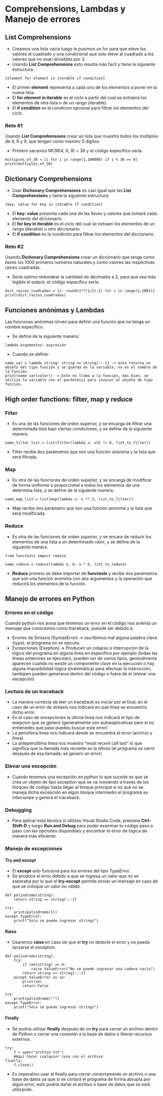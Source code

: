 # Comprehensions, Lambdas y Manejo de errores

## List Comprehensions

- Creamos una lista vacia luego le pusimos un for para que eleve los valores al cuadrado y una condicional que solo eleve al cuadrado a los valores que no sean divisibles por 3.
- Usando **List Comprehensions** esto resulta más facil y tiene la siguiente estructura:

```
[element for element in iterable if condition]
```
- El primer **element** representa a cada uno de los elementos a poner en la nueva lista.
- El **for element in iterable** es el ciclo a partir del cual se extraerá los elementos de otra lista o de un rango (iterable).
- El **if condition** es la condicion opcional para filtrar los elementos del ciclo.

### Reto #1

Usando **List Comprehensions** crear un lista que muestre todos los múltiplos de 4, 6 y 9, que tengan como máximo 5 dígitos.

- Primero sacamos MCM(4, 6, 9) = 36 y el código específico sería:
```
multiples_of_36 = [i for i in range(1,100000) if i % 36 == 0]
print(multiples_of_36)
```

## Dictionary Comprehensions

- Usar **Dictionary Comprehensions** es casi igual que las **List Comprehensions** y tiene la siguiente estructura:

```
[key: value for key in iterable if condition]
```
- El **key: value** presenta cada una de las llaves y valores que tomará cada elemento del diccionario.
- El **for key in iterable** es el ciclo del cual se extraen los elementos de un rango (iterable) u otro diccionario.
- El **if condition** es la condición para filtrar los elementos del diccionario.

### Reto #2

Usando **Dictionary Comprehensions** crear un diccionario que tenga como llaves los 1000 primeros numeros naturales y como valores las respectivas raíces cuadradas.

- Sería optimo redondear la cantidad de decimales a 2, para que sea más legible el output, el código específico sería:
```
dict_raices_cuadradas = {i: round(i**(1/2),2) for i in range(1,1001)}
print(dict_raices_cuadradas)
```

## Funciones anónimas y Lambdas

Las funciones anónimas sirven para definir una función que no tenga un nombre específico.
- Se define de la siguiente manera:
```
lambda argumentos: expresión
```
- Cuando se define:
```
name_var = lambda string: string == string[::-1] -> esto retorna un objeto del tipo función y se guarda en la variable, no es el nombre de la función.
print(name_var(valor)) -> Esto no llama a la función, más bien, se utiliza la variable con el paréntesis para invocar al objeto de tipo función.
```
## High order functions: filter, map y reduce

### Filter

- Es una de las funciones de orden superior, y se encarga de filtrar una determinada lista bajo ciertas condiciones, y se define de la siguiente manera.
 
```
name_filter_list = list(filter(lambda x: x%2 != 0, list_to_filter))
```
- Filter recibe dos parámetros que son una función anónima y la lista que será filtrada.

### Map

- Es otra de las funciones de orden superior, y se encarga de modificar de forma uniforme o proporcional a todos los elementos de una determina lista, y se define de la siguiente manera.
```
name_map_list = list(map(lambda x: x ** 2, list_to_filter))
```
- Map recibe dos parámetro que son una función anónima y la lista que será modificada.

### Reduce

- Es otra de las funciones de orden superior, y se encara de reducir los elementos de una lista a un determinado valor, y se define de la siguiente manera.
```
from functools import reduce

name_reduce = reduce(lambda a, b: a * b, list_to_reduce)
```
- **Reduce** primero se debe importar de **functools** y recibe dos parámetros que son una función anónima con dos argumentos y la operación que reducirá los elementos de la función.

## Manejo de errores en Python

### Errores en el código

Cuando python nos avisa que tenemos un error en el código nos avienta un mensaje que conocemos como traceback, puesde ser debido a:

- Errores de Sintaxis (SyntaxError) → escribimos mal alguna palabra clave (typo), el programa no se ejecuta.
- Excepciones (Exeption) → Producen un colapso o interrupción de la lógica del programa en alguna línea en específico por ejemplo (todas las líneas anteriores se ejecutan), pueden ser de varios tipos, generalmente aparecen cuando no existe un componente clave en la ejecución o hay alguna imposibilidad lógica (matemática) para efectuar la instrucción, tambipen pueden generarse dentro del código o fuera de el (elevar una excepción)

### Lectura de un traceback

- La manera correcta de leer un traceback es iniciar por el final, en el caso de un error de sintaxis nos indicará en qué línea se encuentra dicho error.
- En el caso de excepciones la última línea nos indicará el tipo de exepcion que se generó (generalmente son autoexplicativas pero si no entienedes que paso puedes buscar este error)
- La penúltima línea nos indicará dende se encuentra el error (archivo y línea)
- La antepenúltima línea nos muestra “most recent call last” lo que significa que la llamada más reciente es la última (el programa se cerró después de esa llamada, se genero un error)

### Elevar una excepción

- Cuando tenemos una excepción en python lo que sucede es que se crea un objeto de tipo exception que se va moviendo a través de los bloques de código hasta llegar al bloque principal si es que no se maneja dicha excepción en algún bloque intermedio el programa se interrumpe y genera el traceback.

### Debugging 

- Para aplicar esta técnica si utilizas Visual Studio Code, presiona **Ctrl-Shift-D** y luego **Run and Debug** para poder examinar tu código paso a paso con las opciones disponibles y encontrar el error de lógica de manera más eficiente.

### Manejo de excepciones

#### Try and except

- El **except** solo funciona para los errores del tipo TypeError.
- Se produce el error debido a que se ingresa un valor que no se esperaba por lo que el **try-except** permite enviar un mensaje en caso de que se coloque un valor no válido.
```
def palindromo(string):
    return string == string[::-1]

try:
    print(palindromo(1))
except TypeError:
    print("Solo se puede ingresar strings")
```

#### Raise

- Usaremos **raise** en caso de que el **try** no detecte el error y no pueda lanzarse el exception.
```
def palindromo(string):
    try:
        if len(string) == 0:
            raise ValueError("No se puede ingresar una cadena vacía")
        return string == string[::-1]
    except ValueError as ve:
        print(ve)
        return False

try:
    print(palindromo(""))
except TypeError:
    print("Solo se puede ingresar strings")
```

#### Finally

- Se podría utilizar **finally** después de un **try** para cerrar un archivo dentro de Python o cerrar una conexión a la base de datos o liberar recursos externos.
```
try:
    f = open("archivo.txt")
    #Aquí hacer cualquier cosa con el archivo
finally:
    f.close()
```
- Es imperativo usar el finally para cerrar correctamente un archivo o una base de datos ya que si se cortará el programa de forma abrupta por algún error, esto podría dañar el archivo o base de datos que se está utilizando.